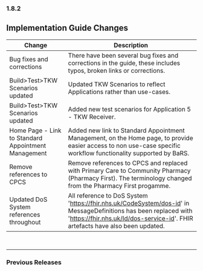 ### 1.8.2

## Implementation Guide Changes

| Change                                | Description                                                                                             |
|---------------------------------------|---------------------------------------------------------------------------------------------------------|
| Bug fixes and corrections  |There have been several bug fixes and corrections in the guide, these includes typos, broken links or corrections.|
| Build>Test>TKW Scenarios updated  |Updated  TKW Scenarios to reflect Applications rather than use-cases.|
| Build>Test>TKW Scenarios updated  |Added new test scenarios for Application 5 - TKW Receiver.|
| Home Page - Link to Standard Appointment Management   |Added new link to Standard Appointment Management, on the Home page, to provide easier access to non use-case specific workflow functionality supported by BaRS.|
| Remove references to CPCS | Remove references to CPCS and replaced with Primary Care to Community Pharmacy (Pharmacy First). The terminology changed from the Pharmacy First progamme. |
| Updated DoS System references throughout | All reference to DoS System 'https://fhir.nhs.uk/CodeSystem/dos-id' in MessageDefinitions has been replaced with 'https://fhir.nhs.uk/Id/dos-service-id'. FHIR artefacts have also been updated. |

<br>
<hr>

### Previous Releases
